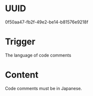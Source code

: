 # UUID
0f50aa47-fb2f-49e2-be14-b81576e9218f

# Trigger
‌‌The language of code comments

# Content
‌‌‌Code comments must be in Japanese.